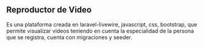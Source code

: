 ## Reproductor de Video

Es una plataforma creada en laravel-livewire, javascript, css, bootstrap, que permite visualizar videos teniendo en cuenta la especialidad de la persona que se registra, cuenta con migraciones y seeder. 

